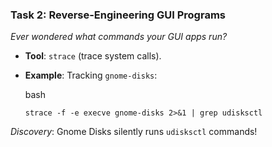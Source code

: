 ### **Task 2: Reverse-Engineering GUI Programs**

_Ever wondered what commands your GUI apps run?_

- **Tool**: `strace` (trace system calls).
    
- **Example**: Tracking `gnome-disks`:
    
    bash
    
    ```strace -f -e execve gnome-disks 2>&1 | grep udisksctl```
    

_Discovery_: Gnome Disks silently runs `udisksctl` commands!
